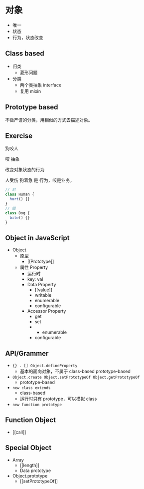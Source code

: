 # 对象

- 唯一
- 状态
- 行为，状态改变

## Class based

- 归类
  - 菱形问题
- 分类
  - 两个类抽象 interface
  - 复用 mixin

## Prototype based

不做严谨的分类，用相似的方式去描述对象。

## Exercise

狗咬人

咬 抽象

改变对象状态的行为

人受伤 狗着急 是 行为，咬是业务，

```js
// 对
class Human {
  hurt() {}
}
// 错
class Dog {
  bite() {}
}
```

## Object in JavaScript

- Object
  - 原型
    - [[Prototype]]
  - 属性 Property
    - 运行时
    - key: val
    - Data Property
      - [[value]]
      - writable
      - enumerable
      - configurable
    - Accessor Property
      - get
      - set
      - - enumerable
      - configurable

## API/Grammer

- `{} . [] Object.defineProperty`
  - 基本的面向对象，不属于 class-based prototype-based
- `Object.create Object.setPrototypeOf Object.getPrototypeOf`
  - prototype-based
- `new class extends`
  - class-based
  - 运行时只有 prototype，可以模拟 class
- `new function prototype`

## Function Object

- [[call]]

## Special Object

- Array
  - [[length]]
  - Data prototype
- Object.prototype
  - [[setPrototypeOf]]
